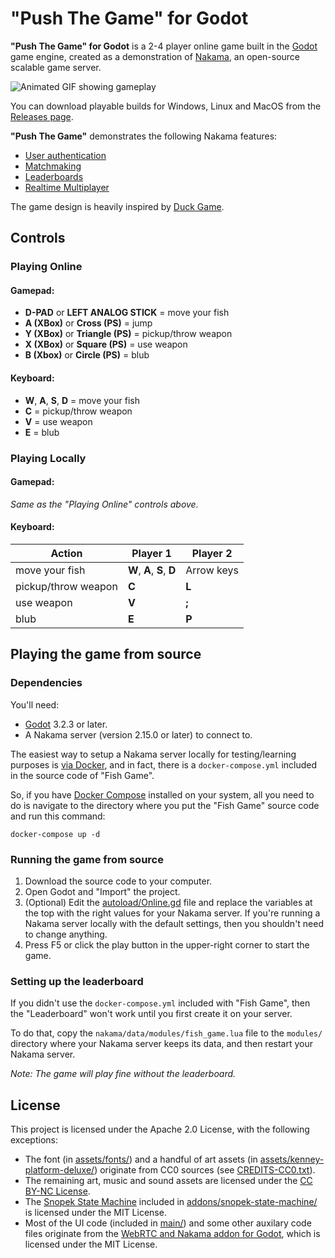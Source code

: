"Push The Game" for Godot
=====================

**"Push The Game" for Godot** is a 2-4 player online game built in the
[Godot](https://godotengine.org/) game engine, created as a demonstration of
[Nakama](https://heroiclabs.com/), an open-source scalable game server.

![Animated GIF showing gameplay](assets/screenshots/gameplay.gif)

You can download playable builds for Windows, Linux and MacOS from the
[Releases page](https://github.com/heroiclabs/fishgame-godot/releases).

**"Push The Game"** demonstrates the following Nakama features:

- [User authentication](https://heroiclabs.com/docs/authentication/)
- [Matchmaking](https://heroiclabs.com/docs/gameplay-matchmaker/)
- [Leaderboards](https://heroiclabs.com/docs/gameplay-leaderboards/)
- [Realtime Multiplayer](https://heroiclabs.com/docs/gameplay-multiplayer-realtime/)

The game design is heavily inspired by [Duck Game](https://store.steampowered.com/app/312530/Duck_Game/).

Controls
--------

### Playing Online ###

#### Gamepad: ####

- **D-PAD** or **LEFT ANALOG STICK** = move your fish
- **A (XBox)** or **Cross (PS)** = jump
- **Y (XBox)** or **Triangle (PS)** = pickup/throw weapon
- **X (XBox)** or **Square (PS)** = use weapon
- **B (Xbox)** or **Circle (PS)** = blub

#### Keyboard: ####

- **W**, **A**, **S**, **D** = move your fish
- **C** = pickup/throw weapon
- **V** = use weapon
- **E** = blub

### Playing Locally ###

#### Gamepad: ####

*Same as the "Playing Online" controls above.*

#### Keyboard: ####

| Action               | Player 1                   | Player 2   |
| -------------------- | -------------------------- | ---------- |
| move your fish       | **W**, **A**, **S**, **D** | Arrow keys |
| pickup/throw weapon  | **C**                      | **L**      |
| use weapon           | **V**                      | **;**      |
| blub                 | **E**                      | **P**      |

Playing the game from source
----------------------------

### Dependencies ###

You'll need:

* [Godot](https://godotengine.org/download) 3.2.3 or later.
* A Nakama server (version 2.15.0 or later) to connect to.

The easiest way to setup a Nakama server locally for testing/learning purposes is [via Docker](https://heroiclabs.com/docs/install-docker-quickstart/), and in fact, there is a `docker-compose.yml` included in the source code of "Fish Game".

So, if you have [Docker Compose](https://docs.docker.com/compose/install/) installed on your system, all you need to do is navigate to the directory where you put the "Fish Game" source code and run this command:

```
docker-compose up -d
```

### Running the game from source ###

1. Download the source code to your computer.
2. Open Godot and "Import" the project.
3. (Optional) Edit the
[autoload/Online.gd](https://github.com/heroiclabs/fishgame-godot/blob/main/autoload/Online.gd)
file and replace the variables at the top with the right values for your Nakama server.
If you're running a Nakama server locally with the default settings, then you
shouldn't need to change anything.
4. Press F5 or click the play button in the upper-right corner to start the game.

### Setting up the leaderboard ###

If you didn't use the `docker-compose.yml` included with "Fish Game", then the "Leaderboard" won't work until you first create it on your server.

To do that, copy the `nakama/data/modules/fish_game.lua` file to the `modules/` directory where your Nakama server keeps its data, and then restart your Nakama server.

_Note: The game will play fine without the leaderboard._

License
-------

This project is licensed under the Apache 2.0 License, with the following exceptions: 

* The font (in [assets/fonts/](https://github.com/heroiclabs/fishgame-godot/blob/main/assets/fonts)) and a handful of art assets (in [assets/kenney-platform-deluxe/](https://github.com/heroiclabs/fishgame-godot/blob/main/assets/kenney-platform-deluxe)) originate from CC0 sources (see [CREDITS-CC0.txt](https://github.com/heroiclabs/fishgame-godot/blob/main/CREDITS-CC0.txt)).
* The remaining art, music and sound assets are licensed under the [CC BY-NC License](https://github.com/heroiclabs/fishgame-godot/blob/main/assets/LICENSE.txt).
* The [Snopek State Machine](https://gitlab.com/snopek-games/godot-state-machine) included in [addons/snopek-state-machine/](https://github.com/heroiclabs/fishgame-godot/tree/main/addons/snopek-state-machine) is licensed under the MIT License.
* Most of the UI code (included in [main/](https://github.com/heroiclabs/fishgame-godot/tree/main/main)) and some other auxilary code files originate from the [WebRTC and Nakama addon for Godot](https://gitlab.com/snopek-games/godot-nakama-webrtc), which is licensed under the MIT License.


